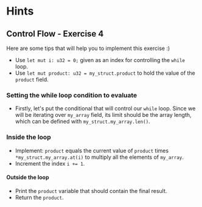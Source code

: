 # Hints

## Control Flow - Exercise 4
Here are some tips that will help you to implement this exercise :)

- Use `let mut i: u32 = 0;` given as an index for controlling the `while` loop.
- Use `let mut product: u32 = my_struct.product` to hold the value of the `product` field.

### Setting the while loop condition to evaluate
- Firstly, let's put the conditional that will control our `while` loop. Since we will be iterating over `my_array` field, its limit should be the array length, which can be defined with `my_struct.my_array.len()`. 

### Inside the loop
- Implement: `product` equals the current value of `product` times `*my_struct.my_array.at(i)` to multiply all the elements of `my_array`.
- Increment the index `i += 1`.

#### Outside the loop
- Print the `product` variable that should contain the final result.
- Return the `product`.
